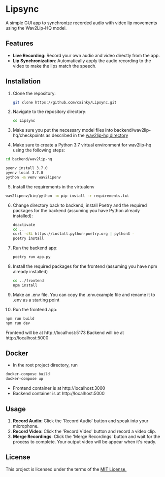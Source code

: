 # Lipsync

A simple GUI app to synchronize recorded audio with video lip movements using the Wav2Lip-HQ model.

## Features

- **Live Recording**: Record your own audio and video directly from the app.
- **Lip Synchronization**: Automatically apply the audio recording to the video to make the lips match the speech.

## Installation

1. Clone the repository:
   ```bash
   git clone https://github.com/cainky/Lipsync.git
   ```

2. Navigate to the repository directory:
   ```bash
   cd Lipsync
   ```

3. Make sure you put the necessary model files into backend/wav2lip-hq/checkpoints as described in the [wav2lip-hq directory](https://github.com/Markfryazino/wav2lip-hq)

4. Make sure to create a Python 3.7 virtual environment for wav2lip-hq using the following steps:
```bash
cd backend/wav2lip-hq
```
```bash
pyenv install 3.7.0
pyenv local 3.7.0
python -m venv wav2lipenv
```

5. Install the requirements in the virtualenv
```bash
wav2lipenv/bin/python -m pip install -r requirements.txt
```

6. Change directory back to backend, install Poetry and the required packages for the backend (assuming you have Python already installed):
   ```bash
   deactivate
   cd ..
   curl -sSL https://install.python-poetry.org | python3 -
   poetry install
   ```
   
7. Run the backend app:
   ```bash
   poetry run app.py
   ```
   
8. Install the required packages for the frontend (assuming you have npm already installed)
   ```bash
   cd ../frontend
   npm install
   ```
9. Make an .env file. You can copy the .env.example file and rename it to .env as a starting point

10. Run the frontend app:
   ```bash
   npm run build
   npm run dev
   ```

Frontend will be at http://localhost:5173
Backend will be at http://localhost:5000

## Docker
- In the root project directory, run
```bash
docker-compose build
docker-compose up
```

- Frontend container is at http://localhost:3000
- Backend container is at http://localhost:5000


## Usage

1. **Record Audio**: Click the 'Record Audio' button and speak into your microphone.
2. **Record Video**: Click the 'Record Video' button and record a video clip.
3. **Merge Recordings**: Click the 'Merge Recordings' button and wait for the process to complete. Your output video will be appear when it's ready.

## License

This project is licensed under the terms of the [MIT License.](https://github.com/cainky/Lipsync/blob/main/LICENSE)
